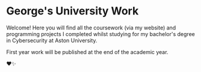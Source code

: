 # George's University Work
Welcome! Here you will find all the coursework (via my website) and programming projects I completed whilst studying for my bachelor's degree in Cybersecurity at Aston University.

First year work will be published at the end of the academic year.

❤️✨

